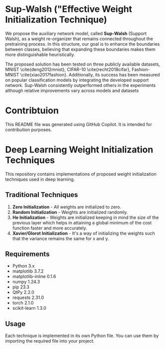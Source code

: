 # Sup-Walsh ("Effective Weight Initialization Technique)

We propose the auxiliary network model, called  $\textbf{Sup-Walsh}$  (Support Walsh), as a weight re-organizer that remains connected throughout the pretraining process. In this structure, our goal is to enhance the boundaries between classes, believing that expanding these boundaries makes them more distinguishable heuristically.

The proposed solution has been tested on three publicly available datasets, MNIST \cite{deng2012mnist}, CIFAR-10 \cite{recht2018cifar}, Fashion-MNIST \cite{xiao2017fashion}. Additionally, its success has been measured on popular classification models by integrating the developed support network.
Sup-Walsh consistently outperformed others in the experiments although relative improvements vary across models and datasets

# Contribtuion


This README file was generated using GitHub Copilot. It is intended for contribution purposes.


# Deep Learning Weight Initialization Techniques

This repository contains implementations of proposed weight initialization techniques used in deep learning.

## Traditional Techniques

1. **Zero Initialization** - All weights are initialized to zero.
2. **Random Initialization** - Weights are initialized randomly.
3. **He Initialization** - Weights are initialized keeping in mind the size of the previous layer which helps in attaining a global minimum of the cost function faster and more accurately.
4. **Xavier/Glorot Initialization** - It's a way of initializing the weights such that the variance remains the same for x and y.

## Requirements

- Python 3.x
- matplotlib 3.7.2
- matplotlib-inline 0.1.6
- numpy 1.24.3
- pip  23.3
- QtPy 2.2.0
- requests 2.31.0
- torch 2.1.0
- scikit-learn 1.3.0

## Usage

Each technique is implemented in its own Python file. You can use them by importing the required file into your project.



